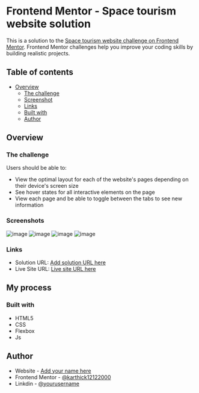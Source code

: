 # Frontend Mentor - Space tourism website solution

This is a solution to the [Space tourism website challenge on Frontend Mentor](https://www.frontendmentor.io/challenges/space-tourism-multipage-website-gRWj1URZ3). Frontend Mentor challenges help you improve your coding skills by building realistic projects. 

## Table of contents

- [Overview](#overview)
  - [The challenge](#the-challenge)
  - [Screenshot](#screenshot)
  - [Links](#links)
  - [Built with](#built-with)
  - [Author](#author)

## Overview

### The challenge

Users should be able to:

- View the optimal layout for each of the website's pages depending on their device's screen size
- See hover states for all interactive elements on the page
- View each page and be able to toggle between the tabs to see new information

### Screenshots
![image](https://github.com/karthick12122000/Space-Tourism-Website/assets/103041319/706d45dd-6923-4bc2-9f09-43ded28c17df)
![image](https://github.com/karthick12122000/Space-Tourism-Website/assets/103041319/fc796c5d-0712-46ef-a7d3-0e2066dc15d2)
![image](https://github.com/karthick12122000/Space-Tourism-Website/assets/103041319/fd7817f4-d1b6-44d8-9b3d-7f0f286aa4f0)
![image](https://github.com/karthick12122000/Space-Tourism-Website/assets/103041319/5943b01a-e66d-4dcd-b453-316137842ef5)




### Links

- Solution URL: [Add solution URL here](https://your-solution-url.com)
- Live Site URL: [Live site URL here]([https://your-live-site-url.com](https://karthick12122000.github.io/Space-Tourism-Website/))
## My process

### Built with

- HTML5
- CSS
- Flexbox
- Js


## Author

- Website - [Add your name here]([https://www.your-site.com](https://karthick12122000.github.io/Space-Tourism-Website/))
- Frontend Mentor - [@karthick12122000]([https://www.frontendmentor.io/profile/yourusername](https://www.frontendmentor.io/profile/karthick12122000))
- Linkdin - [@yourusername](https://www.linkedin.com/in/karthick-kaliannan-68b763191/)

